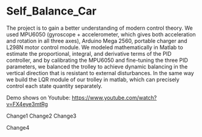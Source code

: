 # Self_Balance_Car
The project is to gain a better understanding of modern control theory. We used MPU6050 (gyroscope + accelerometer, which gives both acceleration and rotation in all three axes), Arduino Mega 2560, portable charger and L298N motor control module. We  modeled mathematically in Matlab to estimate the proportional, integral, and derivative terms of the PID controller, and by calibrating the MPU6050 and fine-tuning the three PID parameters, we balanced the trolley to achieve dynamic balancing in the vertical direction that is resistant to external disturbances. In the same way we build the LQR module of our trolley in matlab, which can precisely control each state quantity separately.


Demo shows on Youtube: https://www.youtube.com/watch?v=FX4eye3mtRg

Change1
Change2
Change3

Change4